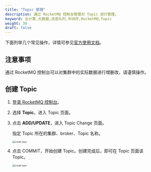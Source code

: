 ```yaml
---
title: "Topic 管理"
description: 通过 RocketMQ 控制台管理对 Topic 进行管理。
keyword: 云计算,大数据,消息队列,中间件,RocketMQ,Topic
weight: 30
draft: false
---
```


下面列举几个常见操作，详情可参见[官方使用文档](https://github.com/apache/rocketmq-dashboard/blob/master/docs/1_0_0/UserGuide_CN.md)。

## 注意事项

通过 RocketMQ 控制台可以对集群中的实际数据进行增删改，请谨慎操作。

## 创建 Topic

1. [登录 RocketMQ 控制台](../access)。
2. 选择 **Topic**，进入 Topic 页面。
3. 点击 **ADD/UPDATE**，进入 Topic Change 页面。

   指定 Topic 所在的集群、broker、Topic 名称。

   <img src="/middware/rocketmq/_images/add_topic.png" alt="create topic" style="zoom:50%;" />  

4. 点击 COMMIT，开始创建 Topic。创建完成后，即可在 Topic 页面该 Topic。

   <img src="/middware/rocketmq/_images/rocketmq_console_topiclist.png" alt="create topic" style="zoom:50%;" />  
